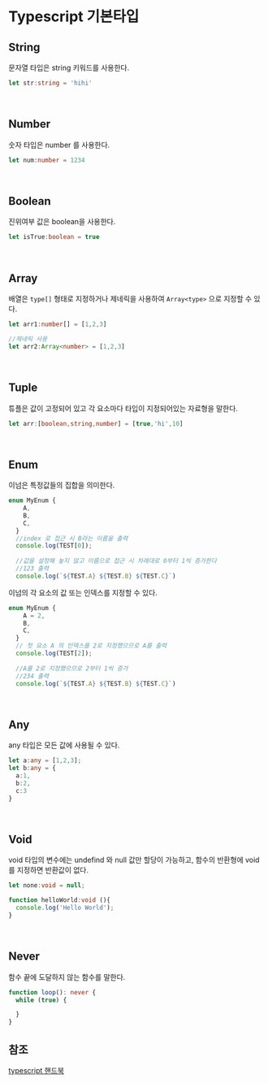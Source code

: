# Typescript 기본타입

## String

문자열 타입은 string 키워드를 사용한다.

```typescript
let str:string = 'hihi'
```

<br>

## Number

숫자 타입은 number 를 사용한다.

```typescript
let num:number = 1234
```

<br>

## Boolean

진위여부 값은 boolean을 사용한다.

```typescript
let isTrue:boolean = true
```

<br>

## Array

배열은 `type[]` 형태로 지정하거나 제네릭을 사용하여 `Array<type>` 으로 지정할 수 있다.

```typescript
let arr1:number[] = [1,2,3]

//제네릭 사용
let arr2:Array<number> = [1,2,3]
```

<br>

## Tuple

튜플은 값이 고정되어 있고 각 요소마다 타입이 지정되어있는 자료형을 말한다.

```typescript
let arr:[boolean,string,number] = [true,'hi',10]
```

<br>

## Enum

이넘은 특정값들의 집합을 의미한다.

```typescript
enum MyEnum {
    A,
    B,
    C,
  }
  //index 로 접근 시 B라는 이름을 출력
  console.log(TEST[0]);
  
  //값을 설정해 놓지 않고 이름으로 접근 시 차례대로 0부터 1씩 증가한다
  //123 출력
  console.log(`${TEST.A} ${TEST.B} ${TEST.C}`)
```

이넘의 각 요소의 값 또는 인덱스를 지정할 수 있다.

```typescript
enum MyEnum {
    A = 2,
    B,
    C,
  }
  // 첫 요소 A 의 인덱스를 2로 지정했으므로 A를 출력
  console.log(TEST[2]);
  
  //A를 2로 지정했으므로 2부터 1씩 증가
  //234 출력
  console.log(`${TEST.A} ${TEST.B} ${TEST.C}`)
```

<br>

## Any

any 타입은 모든 값에 사용될 수 있다.

```typescript
let a:any = [1,2,3];
let b:any = {
  a:1,
  b:2,
  c:3
}
```

<br>

## Void

void 타입의 변수에는 undefind 와 null 값만 할당이 가능하고, 함수의 반환형에 void 를 지정하면 반환값이 없다.

```typescript
let none:void = null;

function helloWorld:void (){
  console.log('Hello World');
}
```

<br>

## Never

함수 끝에 도달하지 않는 함수를 말한다.

```typescript
function loop(): never {
  while (true) {

  }
}
```

## 참조
[typescript 핸드북](https://joshua1988.github.io/ts/guide/basic-types.html#void)
